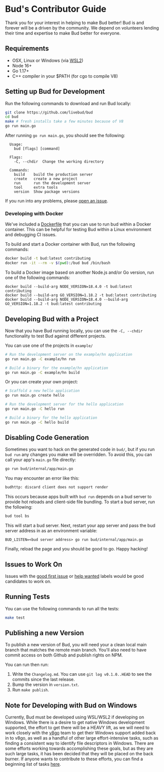 # Bud's Contributor Guide

Thank you for your interest in helping to make Bud better! Bud is and forever will be a driven by the community. We depend on volunteers lending their time and expertise to make Bud better for everyone.

## Requirements

- OSX, Linux or Windows (via [WSL2](https://github.com/livebud/bud/issues/7))
- Node 16+
- Go 1.17+
- C++ compiler in your $PATH (for cgo to compile V8)

## Setting up Bud for Development

Run the following commands to download and run Bud locally:

```sh
git clone https://github.com/livebud/bud
cd bud
make # fresh installs take a few minutes because of V8
go run main.go
```

After running `go run main.go`, you should see the following:

```
  Usage:
    bud [flags] [command]

  Flags:
    -C, --chdir  Change the working directory

  Commands:
    build    build the production server
    create   create a new project
    run      run the development server
    tool     extra tools
    version  Show package versions
```

If you run into any problems, please [open an issue](https://github.com/livebud/bud/issues/new).

### Developing with Docker

We've included a [Dockerfile](./Dockerfile) that you can use to run bud within a Docker container. This can be helpful for testing Bud within a Linux environment and debugging CI issues.

To build and start a Docker container with Bud, run the following commands:

```sh
docker build -t bud:latest contributing
docker run -it --rm -v $(pwd):/bud bud /bin/bash
```

To build a Docker image based on another Node.js and/or Go version, run one of the following commands:

```shell
docker build --build-arg NODE_VERSION=18.4.0 -t bud:latest contributing
docker build --build-arg GO_VERSION=1.18.2 -t bud:latest contributing
docker build --build-arg NODE_VERSION=18.4.0 --build-arg GO_VERSION=1.18.2 -t bud:latest contributing
```

## Developing Bud with a Project

Now that you have Bud running locally, you can use the `-C, --chdir` functionality to test Bud against different projects.

You can use one of the projects in `example/`

```sh
# Run the development server on the example/hn application
go run main.go -C example/hn run

# Build a binary for the example/hn application
go run main.go -C example/hn build
```

Or you can create your own project:

```sh
# Scaffold a new hello application
go run main.go create hello

# Run the development server for the hello application
go run main.go -C hello run

# Build a binary for the hello application
go run main.go -C hello build
```

## Disabling Code Generation

Sometimes you want to hack on the generated code in `bud/`, but if you run `bud run` any changes you make will be overridden. To avoid this, you can call your app's `main.go` file directly:

```sh
go run bud/internal/app/main.go
```

You may encounter an error like this:

```sh
budhttp: discard client does not support render
```

This occurs because apps built with `bud run` depends on a bud server to provide hot reloads and client-side file bundling. To start a bud server, run the following:

```sh
bud tool bs
```

This will start a bud server. Next, restart your app server and pass the bud server address in as an environment variable:

```
BUD_LISTEN=<bud server address> go run bud/internal/app/main.go
```

Finally, reload the page and you should be good to go. Happy hacking!

## Issues to Work On

Issues with the [good first issue]() or [help wanted](https://github.com/livebud/bud/issues?q=is%3Aissue+is%3Aopen+label%3A%22help+wanted%22) labels would be good candidates to work on.

## Running Tests

You can use the following commands to run all the tests:

```sh
make test
```

## Publishing a new Version

To publish a new version of Bud, you will need your a clean local main branch that matches the remote main branch. You'll also need to have commit access on both Github and publish rights on NPM.

You can run then run:

1. Write the `Changelog.md`. You can use `git log v0.1.0..HEAD` to see the commits since the last release.
2. Bump the version in `version.txt`.
3. Run `make publish`.

## Note for Developing with Bud on Windows

Currently, Bud must be developed using WSL/WSL2 if developing on Windows. While there is a desire to get native Windows development supported, the effort to get there will be a HEAVY lift, as we will need to work closely with the [v8go](https://github.com/rogchap/v8go) team to get their Windows support added back in to v8go, as well as a handful of other large effort-intensive tasks, such as finding a consistent way to identify file descriptors in Windows. There are some efforts working towards accomplishing these goals, but as they are such large tasks, it has been decided that they will be placed on the back burner. If anyone wants to contribute to these efforts, you can find a beginning list of tasks [here](https://github.com/livebud/bud/discussions/81).
